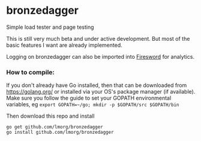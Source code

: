 # bronzedagger
Simple load tester and page testing

This is still very much beta and under active development. But most of the basic features I want are already implemented.

Logging on bronzedagger can also be imported into [Firesword](https://github.com/lmorg/firesword) for analytics.

### How to compile:

If you don't already have Go installed, then that can be downloaded from https://golang.org/ or installed via your OS's package manager (if available). Make sure you follow the guide to set your GOPATH environmental variables, eg `export GOPATH=~/go; mkdir -p $GOPATH/src $GOPATH/bin`

Then download this repo and install

    go get github.com/lmorg/bronzedagger
    go install github.com/lmorg/bronzedagger
